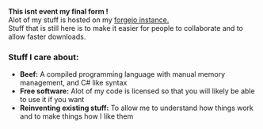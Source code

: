 
__This isnt event my final form !__  
Alot of my stuff is hosted on my [forgejo instance.](https://code.booklordofthe.dev)  
Stuff that is still here is to make it easier for people to collaborate and to allow faster downloads.

### Stuff I care about:

- __Beef:__ A compiled programming language with manual memory management, and C# like syntax
- __Free software:__ Alot of my code is licensed so that you will likely be able to use it if you want
- __Reinventing existing stuff:__ To allow me to understand how things work and to make things how I like them
